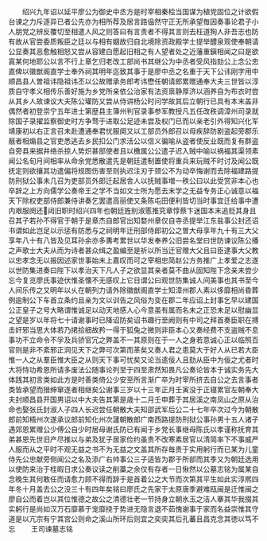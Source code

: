<!-- { "loadSidebar": true } -->
　　绍兴九年诏以延平廖公为御史中丞方是时宰相秦桧当国谋为植党固位之计欲假台谏之力斥逐异已者公先亦为相所荐及居言路偘然守正无所承望毎因奏事论君子小人朋党之辨反覆切至相遣人风之则答曰有言责者不得其言则去枉道狥人非吾志也防有故从官尝委质叛臣之廷以与相有姻故归自北境除资政殿学士提举醴泉观使奉朝请公显奏其恶愈触相怒又尝从容建白愿起旧相之有人望者处之近藩重鎭相闻之曰是欲寘某何地耶公以言不行上章乞归老改工部尚书其继公为中丞者受风指劾公上念公忠直俾以徽猷阁直学士奉外祠其明年迄致其事于是廖中丞之名重于天下公讳刚字用中顺昌县人曽祖讳隐祖讳丕以公故赠承务郎考讳懋任朝请郎累赠通奉大夫三世皆以淳质自守孝义相传乐善好施为乡党所亲依公治家有法资禀静厚济以涵养自为布衣时尝从其乡人故谏议大夫陈公瓘防又尝从侍讲杨公时问学故其后立朝行已具有本末盖非偶然者初登崇宁五年进士第歴县主簿州判官录事参军教授凡五任改秩调漳州司录就除国子录擢监察御史时方争骛于进取公足迹未尝及权门已而以亲老引外得知兴化军靖康初以右正言召未赴遭通奉君忧服阕又以工部员外郎召以母疾辞防剧盗起旁郡乐旤者相煽县之官吏悉逃去乡民扣公门求活公以信义徧喻从盗者使反业既而复有群盗自旁县来据井络杀掠人势炽甚部使者且以檄属公公遣子迟入贼中喻以祸福其渠领素闻公名旬月间相率从命余党悉散遣先是朝廷遣制置使将重兵来玩贼不时讨及闻公既抚定则欲攘其功遣偏将规图伤害至则执迟注刃于颈公不为动卒悔谢而去除福建路提防刑狱公事未几召为吏部员外郎迁起居舎人以抚贼事増一秩公曰以此受赏非本心也卒辞之上方向儒学公奏帝王之学不当如文士所为愿去末学之无益专务正心诚意以福天下除权吏部侍郎兼侍讲奏乞罢遣高丽使又条陈屯田便利皆切当时事宜迁给事中遭内艰服阕还闼旧职时绍兴四年也朝廷旌别淑慝推究章惇蔡卞迷国本末追贬其身且召其子若孙不得官于朝于是章杰自郎官出知婺州章仅自寺丞提举江东盐事公封还诏书谓如此岂足以示惩有防悉与之祠明年迁刑部侍郎初公之曽大母享年九十有三大父享年八十有八皆及见耳孙余亦多夀考累世以华发奉养公旧尝名堂曰世防谏议陈公播之声歌士大夫从而为诗者甚众缉之盈编至是祈以所当迁官赠大父且曰臣逮事大父教以忠孝念无以报因述家世事始末上嘉叹而可之宰相忠简赵公方务推广上孝爱之志遂以世防集进奏曰陛下以孝治天下凡人子之欲显其亲者莫不曲从固知陛下念亲未尝少忘今复览廖氏事迹伏惟圣懐不无感叹上它日谓公曰观世防集诚人间美事也其书至今人间乐传之又明年以乆在朝列力请外除徽猷阁直学士知漳州郡人素以侈靡相尚昏葬例逾制公下车首立条约且亲为文以训告之风俗为变在郡二年应诏上封事乞早以建国公正皇子之号大略谓惟诚足以动天地感人心今意虽有属而名未之正恐未足以慰幽显之望是岁以年将七十请谢事时已降诏防矣诏书趣行至阙则有中司之拜首奏臣职在搏击奸邪当思大体若乃捃拾细故矜一得于狐兔之微则非臣本心又奏经费不支盗贼不息事功不立命令不孚及兵骄官冗之弊盖不一其原则在于一人之身若意诚心正以临照百官则是非不紊邪正洞见天下之弊可次第而革矣又奏人君之患莫大于好人从已若大臣惟一人之从羣臣惟大臣之从则天下事可忧矣又论当逺佞人且劾从臣中为佞之尤者时大将恃功希恩所请多废法公随事论列至于四至肃然知畏凡公奏论皆本于诚实务先大体践其初言类如此方是时善类倚公少安至所言渐广卒为时宰所挤去自公之去言事者类皆承望而搢绅窜逐者相继矣公谢事三岁以十三年正月壬寅没于正寝累官左朝奉大夫封顺昌县开国男诏以中大夫告其第是歳十二月壬申葬于其居溪之南凤山之原从治命也娶张氏封淑人子四人长迟尝任朝散大夫知邵武军后公二十七年卒次过今为朝散郎前知梧州次遂承议郎前知化州次蘧朝散郎广南西路提防刑狱公事孙男十五人诸子遇郊恩累赠公少傅公自少时居母谢氏防已有闻于乡党长事继母陈氏以孝谨称抚育其弟甚恩先世旧产尽推以与弟及犹子居家俭约虽贵不改寒素居官以清简率下不事威严人服而从之平时不观无益之书不为无益之文盖其所存毎贵于实用躬行而已某为儿童侍先公忠献旁侧闻公之名及添广右帅事公三子适皆为郡于所部而其季又为朝廷选用以使防来治于桂暇日求公奏议读之削藁之余仅有存者一日愀然以公墓志铭为属某自念晚生其何敢任而请愈力顾不得而辞于是首着公之大节而次第其平生如此实淳熈四年冬十月盖去公之没三十有四年矣铭曰廖氏之先家于太原唐季避难瓯闽是迁惟闽之廖自公而着岂以其位惟德之故公之清德壮老一节持身立朝氷玉之洁人搴其华我掇其实躬行是尚如汉万石靡慕于宠靡挠于势进无隐言退不茹愧谢事于家而名益崇惟其守道是以亢宗有宁其宫公则命之溪山所环后则宜之奕奕其后孔蕃且昌克念其徳以笃不忘
　　王司谏墓志铭
